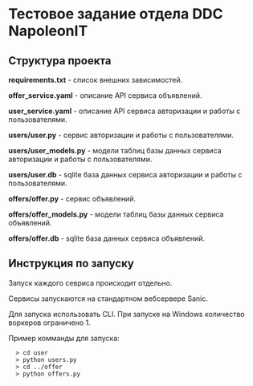 # Тестовое задание отдела DDC NapoleonIT

## Структура проекта

**requirements.txt** - список внешних зависимостей.

**offer_service.yaml** - описание API сервиса объявлений.

**user_service.yaml** - описание API сервиса авторизации и работы с пользователями.


**users/user.py** - сервис авторизации и работы с пользователями.

**users/user_models.py** - модели таблиц базы данных сервиса авторизации и работы с пользователями.

**users/user.db** - sqlite база данных сервиса авторизации и работы с пользователями.


**offers/offer.py** - сервис объявлений.

**offers/offer_models.py** - модели таблиц базы данных сервиса объявлений.

**offers/offer.db** - sqlite база данных сервиса объявлений.

## Инструкция по запуску

Запуск каждого севриса происходит отдельно.

Сервисы запускаются на стандартном вебсервере Sanic.

Для запуска использовать CLI. При запуске на Windows количество воркеров ограничено 1.

Пример комманды для запуска:
```
  > cd user
  > python users.py
  > cd ../offer
  > python offers.py
```
